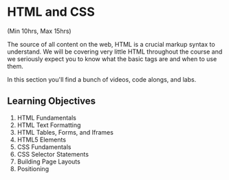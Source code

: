 # HTML and CSS

(Min 10hrs, Max 15hrs)

The source of all content on the web, HTML is a crucial markup syntax to understand. We will be covering very little HTML throughout the course and we seriously expect you to know what the basic tags are and when to use them.

In this section you'll find a bunch of videos, code alongs, and labs.

## Learning Objectives

1. HTML Fundamentals
2. HTML Text Formatting
3. HTML Tables, Forms, and Iframes
4. HTML5 Elements
5. CSS Fundamentals
6. CSS Selector Statements
7. Building Page Layouts
8. Positioning
